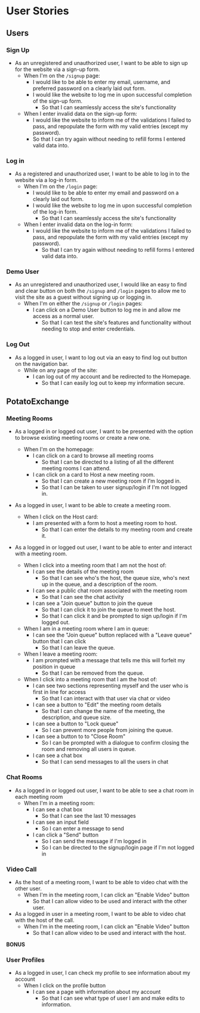 # User Stories

## Users

### Sign Up

* As an unregistered and unauthorized user, I want to be able to sign up for the website via a sign-up form.
  * When I'm on the `/signup` page:
    * I would like to be able to enter my email, username, and preferred password on a clearly laid out form.
    * I would like the website to log me in upon successful completion of the sign-up form.
      * So that I can seamlessly access the site's functionality
  * When I enter invalid data on the sign-up form:
    * I would like the website to inform me of the validations I failed to pass, and repopulate the form with my valid entries (except my password).
    * So that I can try again without needing to refill forms I entered valid data into.

### Log in

* As a registered and unauthorized user, I want to be able to log in to the website via a log-in form.
  * When I'm on the `/login` page:
    * I would like to be able to enter my email and password on a clearly laid out form.
    * I would like the website to log me in upon successful completion of the log-in form.
      * So that I can seamlessly access the site's functionality
  * When I enter invalid data on the log-in form:
    * I would like the website to inform me of the validations I failed to pass, and repopulate the form with my valid entries (except my password).
      * So that I can try again without needing to refill forms I entered valid data into.

### Demo User

* As an unregistered and unauthorized user, I would like an easy to find and clear button on both the `/signup` and `/login` pages to allow me to visit the site as a guest without signing up or logging in.
  * When I'm on either the `/signup` or `/login` pages:
    * I can click on a Demo User button to log me in and allow me access as a normal user.
      * So that I can test the site's features and functionality without needing to stop and enter credentials.

### Log Out

* As a logged in user, I want to log out via an easy to find log out button on the navigation bar.
  * While on any page of the site:
    * I can log out of my account and be redirected to the Homepage.
      * So that I can easily log out to keep my information secure.

## PotatoExchange

### Meeting Rooms
* As a logged in or logged out user, I want to be presented with the option to browse existing meeting rooms or create a new one.
  * When I'm on the homepage:
    * I can click on a card to browse all meeting rooms
      * So that I can be directed to a listing of all the different meeting rooms I can attend.
    * I can click on a card to Host a new meeting room.
      * So that I can create a new meeting room if I'm logged in.
      * So that I can be taken to user signup/login if I'm not logged in.

* As a logged in user, I want to be able to create a meeting room.
  * When I click on the Host card:
    * I am presented with a form to host a meeting room to host.
      * So that I can enter the details to my meeting room and create it.

* As a logged in or logged out user, I want to be able to enter and interact with a meeting room.
  * When I click into a meeting room that I am not the host of:
    * I can see the details of the meeting room
      * So that I can see who's the host, the queue size, who's next up in the queue, and a description of the room.
    * I can see a public chat room associated with the meeting room
      * So that I can see the chat activity
    * I can see a "Join queue" button to join the queue
      * So that I can click it to join the queue to meet the host.
      * So that I can click it and be prompted to sign up/login if I'm logged out.
  * When I am in a meeting room where I am in queue:
    * I can see the "Join queue" button replaced with a "Leave queue" button that I can click
      * So that I can leave the queue.
  * When I leave a meeting room:
    * I am prompted with a message that tells me this will forfeit my position in queue
      * So that I can be removed from the queue.
  * When I click into a meeting room that I am the host of:
    * I can see two sections representing myself and the user who is first in line for access
      * So that I can interact with that user via chat or video
    * I can see a button to "Edit" the meeting room details
      * So that I can change the name of the meeting, the description, and queue size.
    * I can see a button to "Lock queue"
      * So I can prevent more people from joining the queue.
    * I can see a button to to "Close Room"
      * So I can be prompted with a dialogue to confirm closing the room and removing all users in queue.
    * I can see a chat box
      * So that I can send messages to all the users in chat

### Chat Rooms
* As a logged in or logged out user, I want to be able to see a chat room in each meeting room
  * When I'm in a meeting room:
    * I can see a chat box
      * So that I can see the last 10 messages
    * I can see an input field
      * So I can enter a message to send
    * I can click a "Send" button
      * So I can send the message if I'm logged in
      * So I can be directed to the signup/login page if I'm not logged in

### Video Call
* As the host of a meeting room, I want to be able to video chat with the other user.
  * When I'm in the meeting room, I can click an "Enable Video" button
    * So that I can allow video to be used and interact with the other user.
* As a logged in user in a meeting room, I want to be able to video chat with the host of the call.
  * When I'm in the meeting room, I can click an "Enable Video" button
    * So that I can allow video to be used and interact with the host.


**BONUS**

### User Profiles
* As a logged in user, I can check my profile to see information about my account
  * When I click on the profile button
    * I can see a page with information about my account
      * So that I can see what type of user I am and make edits to information.
